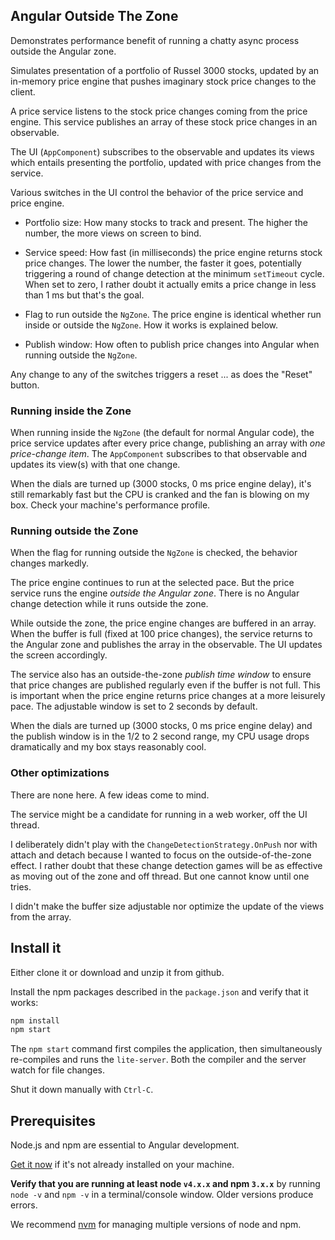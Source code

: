 ## Angular Outside The Zone

Demonstrates performance benefit of running a chatty async process outside the Angular zone.

Simulates presentation of a portfolio of Russel 3000 stocks,
updated by an in-memory price engine that pushes imaginary stock price changes to the client.

A price service listens to the stock price changes coming from the price engine.
This service publishes an array of these stock price changes in an observable.

The UI (`AppComponent`) subscribes to the observable and updates its views
which entails presenting the portfolio, updated with price changes 
from the service.

Various switches in the UI control the behavior of the price service and price engine.

* Portfolio size:  How many stocks to track and present. 
The higher the number, the more views on screen to bind.

* Service speed: How fast (in milliseconds) the price engine returns stock price changes.
The lower the number, the faster it goes, 
potentially triggering a round of change detection at the minimum `setTimeout` cycle.
When set to zero, I rather doubt it actually emits a price change 
in less than 1 ms but that's the goal.

* Flag to run outside the `NgZone`. 
The price engine is identical whether run inside or outside the `NgZone`. 
How it works is explained below.

* Publish window: How often to publish price changes into Angular 
when running outside the `NgZone`.

Any change to any of the switches triggers a reset ... as does the "Reset" button.

### Running inside the Zone

When running inside the `NgZone` (the default for normal Angular code), 
the price service updates after every price change,
publishing an array with _one price-change item_.
The `AppComponent` subscribes to that observable and updates its view(s) with that one change.

When the dials are turned up (3000 stocks, 0 ms price engine delay),
it's still remarkably fast but the CPU is cranked and 
the fan is blowing on my box.
Check your machine's performance profile.

### Running outside the Zone

When the flag for running outside the `NgZone` is checked, the behavior changes markedly.

The price engine continues to run at the selected pace.
But the price service runs the engine _outside the Angular zone_.
There is no Angular change detection while it runs outside the zone.

While outside the zone, the price engine changes are buffered in an array.
When the buffer is full (fixed at 100 price changes),
the service returns to the Angular zone and publishes the array in the observable.
The UI updates the screen accordingly.

The service also has an outside-the-zone _publish time window_ 
to ensure that price changes are published regularly even if the buffer is not full.
This is important when the price engine returns price changes at a more leisurely pace.
The adjustable window is set to 2 seconds by default.

When the dials are turned up (3000 stocks, 0 ms price engine delay)
and the publish window is in the 1/2 to 2 second range,
my CPU usage drops dramatically and my box stays reasonably cool.

### Other optimizations

There are none here. A few ideas come to mind. 

The service might be a candidate for running in a web worker, off the UI thread.

I deliberately didn't play with the `ChangeDetectionStrategy.OnPush`
nor with attach and detach because I wanted to focus on the outside-of-the-zone effect. 
I rather doubt that these change detection games will be as effective as moving out of the zone
and off thread. But one cannot know until one tries.

I didn't make the buffer size adjustable nor 
optimize the update of the views from the array.

## Install it

Either clone it or download and unzip it from github.

Install the npm packages described in the `package.json` and verify that it works:

```bash
npm install
npm start
```

The `npm start` command first compiles the application, 
then simultaneously re-compiles and runs the `lite-server`.
Both the compiler and the server watch for file changes.

Shut it down manually with `Ctrl-C`.

## Prerequisites

Node.js and npm are essential to Angular development. 
    
<a href="https://docs.npmjs.com/getting-started/installing-node" target="_blank" title="Installing Node.js and updating npm">
Get it now</a> if it's not already installed on your machine.
 
**Verify that you are running at least node `v4.x.x` and npm `3.x.x`**
by running `node -v` and `npm -v` in a terminal/console window.
Older versions produce errors.

We recommend [nvm](https://github.com/creationix/nvm) for managing multiple versions of node and npm.

